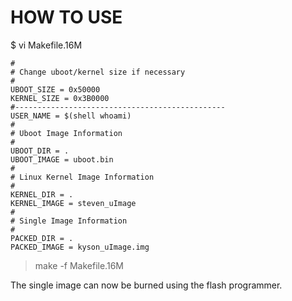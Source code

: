# HOW TO USE  

$ vi Makefile.16M  

```  
#
# Change uboot/kernel size if necessary
#
UBOOT_SIZE = 0x50000
KERNEL_SIZE = 0x3B0000
#-----------------------------------------------
USER_NAME = $(shell whoami)
#
# Uboot Image Information
#
UBOOT_DIR = .
UBOOT_IMAGE = uboot.bin
#
# Linux Kernel Image Information
#
KERNEL_DIR = .
KERNEL_IMAGE = steven_uImage
#
# Single Image Information
#
PACKED_DIR = .
PACKED_IMAGE = kyson_uImage.img
```  

> make -f Makefile.16M  

The single image can now be burned using the flash programmer.
